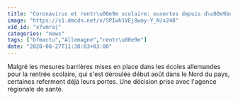 ```yaml
---
title: "Coronavirus et rentr\u00e9e scolaire: ouvertes depuis d\u00e9but ao\u00fbt, certaines \u00e9coles allemandes referment d\u00e9j\u00e0 leurs portes"
image: "https://s1.dmcdn.net/v/SPIwh1VEj8woy-Y_N/x240"
vid_id: "x7vmraj"
categories: "news"
tags: ["bfmactu","Allemagne","rentr\u00e9e"]
date: "2020-08-27T11:38:03+03:00"
---
```

Malgré les mesures barrières mises en place dans les écoles allemandes pour la rentrée scolaire, qui s'est déroulée début août dans le Nord du pays, certaines referment déjà leurs portes. Une décision prise avec l'agence régionale de santé.
